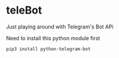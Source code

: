 # teleBot
Just playing around with Telegram's Bot APi

Need to install this python module first

    pip3 install python-telegram-bot
